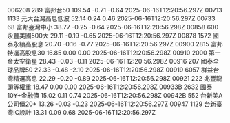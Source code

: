 006208	289	富邦台50	109.54	-0.71	-0.64	2025-06-16T12:20:56.297Z
00713	1133	元大台灣高息低波	52.14	0.24	0.46	2025-06-16T12:20:56.297Z
00733	68	富邦臺灣中小	38.77	-0.25	-0.64	2025-06-16T12:20:56.298Z
00858	600	永豐美國500大	29.11	-0.19	-0.65	2025-06-16T12:20:56.297Z
00878	1572	國泰永續高股息	20.70	-0.16	-0.77	2025-06-16T12:20:56.297Z
00900	2815	富邦特選高股息30	16.85	0.00	0.00	2025-06-16T12:20:56.298Z
00910	2000	第一金太空衛星	28.43	-0.03	-0.11	2025-06-16T12:20:56.298Z
00916	207	國泰全球品牌50	22.33	-0.48	-2.10	2025-06-16T12:20:56.298Z
00919	6057	群益台灣精選高息	22.29	-0.20	-0.89	2025-06-16T12:20:56.298Z
00921	222	兆豐龍頭等權重	18.47	0.00	0.00	2025-06-16T12:20:56.298Z
00933B	2632	國泰10Y+金融債	15.02	0.11	0.74	2025-06-16T12:20:56.298Z
00942B	552	台新美A公司債20+	13.26	-0.03	-0.23	2025-06-16T12:20:56.297Z
00947	1129	台新臺灣IC設計	13.31	0.09	0.68	2025-06-16T12:20:56.297Z